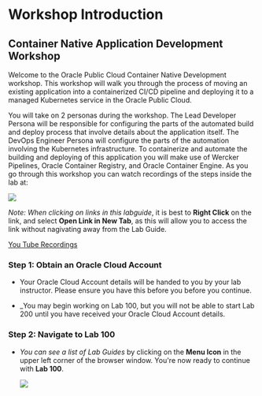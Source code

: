 # Workshop Introduction

## Container Native Application Development Workshop

Welcome to the Oracle Public Cloud Container Native Development workshop. This workshop will walk you through the process of moving an existing application into a containerized CI/CD pipeline and deploying it to a managed Kubernetes service in the Oracle Public Cloud.

You will take on 2 personas during the workshop. The Lead Developer Persona will be responsible for configuring the parts of the automated build and deploy process that involve details about the application itself. The DevOps Engineer Persona will configure the parts of the automation involving the Kubernetes infrastructure. To containerize and automate the building and deploying of this application you will make use of Wercker Pipelines, Oracle Container Registry, and Oracle Container Engine.
As you go through this workshop you can watch recordings of the steps inside the lab at:

![](images/oraclecode/youtube.png)

_Note: When clicking on links in this labguide_, it is best to **Right Click** on the link, and select **Open Link in New Tab**, as this will allow you to access the link without nagivating away from the Lab Guide. 

[You Tube Recordings](https://www.youtube.com/playlist?list=PLPIzp-E1msrarZljayc5JwyrYA2vqWZJ_)

### **Step 1**: Obtain an Oracle Cloud Account

- Your Oracle Cloud Account details will be handed to you by your lab instructor. Please ensure you have this before you before you continue.

- _You may begin working on Lab 100, but you will not be able to start Lab 200 until you have received your Oracle Cloud Account details.



### **Step 2**: Navigate to Lab 100

- _You can see a list of Lab Guides_ by clicking on the **Menu Icon** in the upper left corner of the browser window. You're now ready to continue with **Lab 100**.

  ![](images/LabMenuIcon.png)
